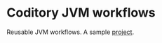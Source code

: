 # Coditory JVM workflows

Reusable JVM workflows. A sample [project](https://github.com/coditory/jvm-workflows-sample).
